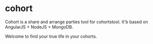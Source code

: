 # cohort
Cohort is a share and arrange parties tool for cohortstool. It'b based on AngularJS + NodeJS + MongoDB.

Welcome to find your true life in your cohorts.
